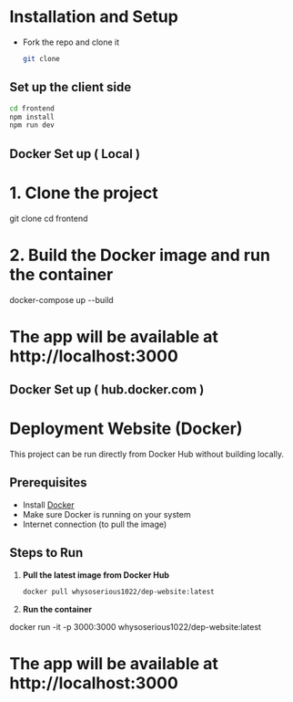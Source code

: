 # Installation and Setup

- Fork the repo and clone it
  ```bash
  git clone
  ```

## Set up the client side

```bash
cd frontend
npm install
npm run dev
```

## Docker Set up ( Local )

# 1. Clone the project

git clone
cd frontend

# 2. Build the Docker image and run the container

docker-compose up --build

# The app will be available at http://localhost:3000

## Docker Set up ( hub.docker.com )

# Deployment Website (Docker)

This project can be run directly from Docker Hub without building locally.

## Prerequisites

- Install [Docker](https://docs.docker.com/get-docker/)
- Make sure Docker is running on your system
- Internet connection (to pull the image)

## Steps to Run

1. **Pull the latest image from Docker Hub**

   ```bash
   docker pull whysoserious1022/dep-website:latest

   ```

2. **Run the container**

docker run -it -p 3000:3000 whysoserious1022/dep-website:latest

# The app will be available at http://localhost:3000
